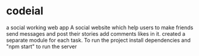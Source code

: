 # codeial
a social working web app
A social website which help users to make friends send messages and post their stories add comments likes in it.
created a separate module for each task.
To run the project install dependencies and "npm start" to run the server
